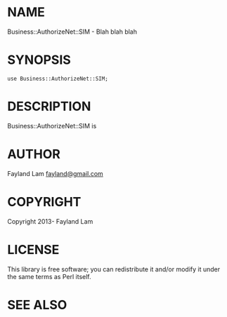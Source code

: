 # NAME

Business::AuthorizeNet::SIM - Blah blah blah

# SYNOPSIS

    use Business::AuthorizeNet::SIM;

# DESCRIPTION

Business::AuthorizeNet::SIM is

# AUTHOR

Fayland Lam <fayland@gmail.com>

# COPYRIGHT

Copyright 2013- Fayland Lam

# LICENSE

This library is free software; you can redistribute it and/or modify
it under the same terms as Perl itself.

# SEE ALSO